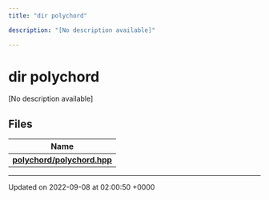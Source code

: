 ```yaml
---
title: "dir polychord"

description: "[No description available]"

---
```


# dir polychord

[No description available]

## Files

| Name           |
| -------------- |
| **[polychord/polychord.hpp](/documentation/code/files/polychord_8hpp/#file-polychord-polychord-hpp)**  |






-------------------------------

Updated on 2022-09-08 at 02:00:50 +0000
